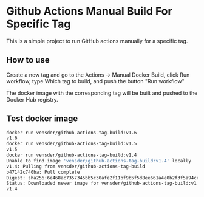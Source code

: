 # Github Actions Manual Build For Specific Tag

This is a simple project to run GitHub actions manually for a specific tag.

## How to use

Create a new tag and go to the Actions -> Manual Docker Build, click Run workflow, type Which tag to build, and push the button "Run workflow"

The docker image with the corresponding tag will be built and pushed to the Docker Hub registry.

## Test docker image

```bash
docker run vensder/github-actions-tag-build:v1.6
v1.6
docker run vensder/github-actions-tag-build:v1.5
v1.5
docker run vensder/github-actions-tag-build:v1.4
Unable to find image 'vensder/github-actions-tag-build:v1.4' locally
v1.4: Pulling from vensder/github-actions-tag-build
b47142c740ba: Pull complete
Digest: sha256:6e468ac7357345bb5c30afe2f11bf9b5f5d8ee661a4e0b2f3f5a94ce8051dce4
Status: Downloaded newer image for vensder/github-actions-tag-build:v1.4
v1.4
```
